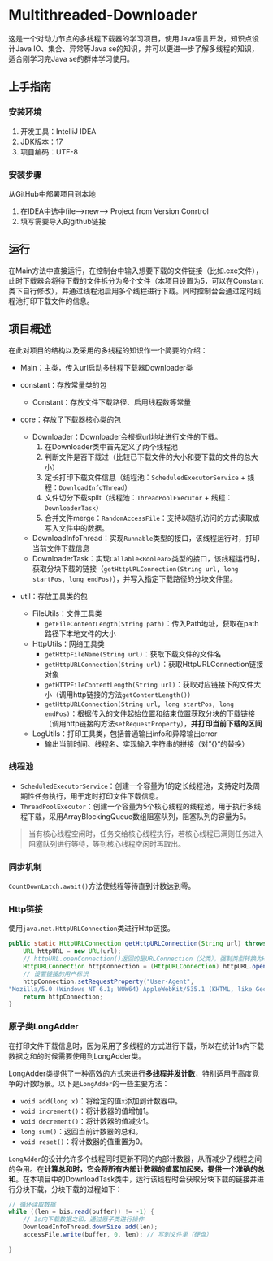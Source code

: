 # Multithreaded-Downloader

这是一个对动力节点的多线程下载器的学习项目，使用Java语言开发，知识点设计Java IO、集合、异常等Java se的知识，并可以更进一步了解多线程的知识，适合刚学习完Java se的群体学习使用。

## 上手指南

### 安装环境

1. 开发工具：IntelliJ IDEA
2. JDK版本：17
3. 项目编码：UTF-8

### 安装步骤

从GitHub中部署项目到本地

1. 在IDEA中选中file-->new--> Project from Version Conrtrol
2. 填写需要导入的github链接

## 运行

在Main方法中直接运行，在控制台中输入想要下载的文件链接（比如.exe文件），此时下载器会将待下载的文件拆分为多个文件（本项目设置为5，可以在Constant类下自行修改），并通过线程池启用多个线程进行下载。同时控制台会通过定时线程池打印下载文件的信息。

## 项目概述

在此对项目的结构以及采用的多线程的知识作一个简要的介绍：

- Main：主类，传入url启动多线程下载器Downloader类

- constant：存放常量类的包
	- Constant：存放文件下载路径、启用线程数等常量

- core：存放了下载器核心类的包
	- Downloader：Downloader会根据url地址进行文件的下载。
		1. 在Downloader类中首先定义了两个线程池
		2. 判断文件是否下载过（比较已下载文件的大小和要下载的文件的总大小）
		3. 定长打印下载文件信息（线程池：`ScheduledExecutorService` + 线程：`DownloadInfoThread`）
		4. 文件切分下载spilt（线程池：`ThreadPoolExecutor` + 线程：`DownloaderTask`）
		5. 合并文件merge：`RandomAccessFile`：支持以随机访问的方式读取或写入文件中的数据。
	- DownloadInfoThread：实现`Runnable`类型的接口，该线程运行时，打印当前文件下载信息
	- DownloaderTask：实现`Callable<Boolean>`类型的接口，该线程运行时，获取分块下载的链接（`getHttpURLConnection(String url, long startPos, long endPos)`），并写入指定下载路径的分块文件里。

- util：存放工具类的包
	- FileUtils：文件工具类
		- `getFileContentLength(String path)`：传入Path地址，获取在path路径下本地文件的大小
	- HttpUtils：网络工具类
		- `getHttpFileName(String url)`：获取下载文件的文件名
		- `getHttpURLConnection(String url)`：获取HttpURLConnection链接对象
		- `getHTTPFileContentLength(String url)`：获取对应链接下的文件大小（调用http链接的方法`getContentLength()`）
		- `getHttpURLConnection(String url, long startPos, long endPos)`：根据传入的文件起始位置和结束位置获取分块的下载链接（调用http链接的方法`setRequestProperty`），**并打印当前下载的区间**
	- LogUtils：打印工具类，包括普通输出info和异常输出error
		- 输出当前时间、线程名、实现输入字符串的拼接（对”{}“的替换）

### 线程池

- `ScheduledExecutorService`：创建一个容量为1的定长线程池，支持定时及周期性任务执行，用于定时打印文件下载信息。
- `ThreadPoolExecutor`：创建一个容量为5个核心线程的线程池，用于执行多线程下载，采用ArrayBlockingQueue数组阻塞队列，阻塞队列的容量为5。

>当有核心线程空闲时，任务交给核心线程执行，若核心线程已满则任务进入阻塞队列进行等待，等到核心线程空闲时再取出。

### 同步机制

`CountDownLatch.await()`方法使线程等待直到计数达到零。

### Http链接

使用`java.net.HttpURLConnection`类进行Http链接。

```java
public static HttpURLConnection getHttpURLConnection(String url) throws IOException {  
	URL httpURL = new URL(url);  
	// httpURL.openConnection()返回的是URLConnection（父类），强制类型转换为HttpURLConnection（子类）  
	HttpURLConnection httpConnection = (HttpURLConnection) httpURL.openConnection(); // 向下造型，利用url创建http链接  
	// 设置链接的用户标识  
	httpConnection.setRequestProperty("User-Agent",  
"Mozilla/5.0 (Windows NT 6.1; WOW64) AppleWebKit/535.1 (KHTML, like Gecko) Chrome/14.0.835.163 Safari/535.1");  
	return httpConnection;  
}
```

### 原子类LongAdder

在打印文件下载信息时，因为采用了多线程的方式进行下载，所以在统计1s内下载数据之和的时候需要使用到LongAdder类。

LongAdder类提供了一种高效的方式来进行**多线程并发计数**，特别适用于高度竞争的计数场景。以下是`LongAdder`的一些主要方法：

- `void add(long x)`：将给定的值`x`添加到计数器中。
-  `void increment()`：将计数器的值增加1。
-  `void decrement()`：将计数器的值减少1。
-  `long sum()`：返回当前计数器的总和。
-  `void reset()`：将计数器的值重置为0。

`LongAdder`的设计允许多个线程同时更新不同的内部计数器，从而减少了线程之间的争用。在**计算总和时，它会将所有内部计数器的值累加起来，提供一个准确的总和**。在本项目中的DownloadTask类中，运行该线程时会获取分块下载的链接并进行分块下载，分块下载的过程如下：

```java
// 循环读取数据  
while ((len = bis.read(buffer)) != -1) {  
	// 1s内下载数据之和，通过原子类进行操作  
	DownloadInfoThread.downSize.add(len);  
	accessFile.write(buffer, 0, len); // 写到文件里（硬盘）  
  
}
```



